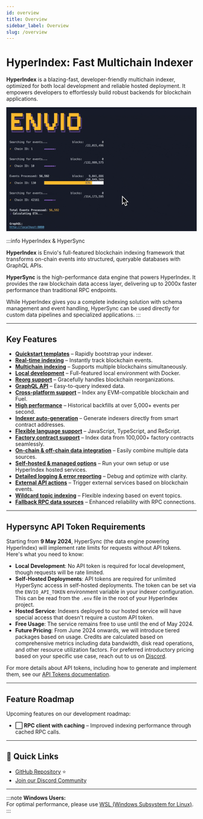 ```yaml
---
id: overview
title: Overview
sidebar_label: Overview
slug: /overview
---
```


<Head>
  <meta name="og:image" content="/img/preview-banner.png" />
  <meta name="twitter:image" content="/img/preview-banner.png" />
</Head>

# HyperIndex: Fast Multichain Indexer

**HyperIndex** is a blazing-fast, developer-friendly multichain indexer, optimized for both local development and reliable hosted deployment. It empowers developers to effortlessly build robust backends for blockchain applications.

![Sync Process](../../static/img/sync.gif)

:::info HyperIndex & HyperSync

**HyperIndex** is Envio's full-featured blockchain indexing framework that transforms on-chain events into structured, queryable databases with GraphQL APIs.

**HyperSync** is the high-performance data engine that powers HyperIndex. It provides the raw blockchain data access layer, delivering up to 2000x faster performance than traditional RPC endpoints.

While HyperIndex gives you a complete indexing solution with schema management and event handling, HyperSync can be used directly for custom data pipelines and specialized applications.
:::

---

## Key Features

- **[Quickstart templates](/docs/HyperIndex/greeter-tutorial)** – Rapidly bootstrap your indexer.
- **[Real-time indexing](/docs/HyperIndex/latency-at-head)** – Instantly track blockchain events.
- **[Multichain indexing](/docs/HyperIndex/multichain-indexing)** – Supports multiple blockchains simultaneously.
- **[Local development](/docs/HyperIndex/running-locally)** – Full-featured local environment with Docker.
- **[Reorg support](/docs/HyperIndex/reorgs-support)** – Gracefully handles blockchain reorganizations.
- **[GraphQL API](/docs/HyperIndex/navigating-hasura)** – Easy-to-query indexed data.
- **[Cross-platform support](/docs/HyperIndex/supported-networks)** – Index any EVM-compatible blockchain and Fuel.
- **[High performance](/docs/HyperIndex/benchmarking)** – Historical backfills at over 5,000+ events per second.
- **[Indexer auto-generation](/docs/HyperIndex/contract-import)** – Generate indexers directly from smart contract addresses.
- **[Flexible language support](/docs/HyperIndex/terminology#programming-languages)** – JavaScript, TypeScript, and ReScript.
- **[Factory contract support](/docs/HyperIndex/dynamic-contracts)** – Index data from 100,000+ factory contracts seamlessly.
- **[On-chain & off-chain data integration](/docs/HyperIndex/contract-state)** – Easily combine multiple data sources.
- **[Self-hosted & managed options](/docs/HyperIndex/hosted-service)** – Run your own setup or use HyperIndex hosted services.
- **[Detailed logging & error reporting](/docs/HyperIndex/logging)** – Debug and optimize with clarity.
- **[External API actions](/docs/HyperIndex/ipfs)** – Trigger external services based on blockchain events.
- **[Wildcard topic indexing](/docs/HyperIndex/wildcard-indexing)** – Flexible indexing based on event topics.
- **[Fallback RPC data sources](/docs/HyperIndex/hypersync#improving-resilience-with-rpc-fallback)** – Enhanced reliability with RPC connections.

---

## Hypersync API Token Requirements

Starting from **9 May 2024**, HyperSync (the data engine powering HyperIndex) will implement rate limits for requests without API tokens. Here's what you need to know:

- **Local Development**: No API token is required for local development, though requests will be rate limited.
- **Self-Hosted Deployments**: API tokens are required for unlimited HyperSync access in self-hosted deployments. The token can be set via the `ENVIO_API_TOKEN` environment variable in your indexer configuration. This can be read from the `.env` file in the root of your HyperIndex project.
- **Hosted Service**: Indexers deployed to our hosted service will have special access that doesn't require a custom API token.
- **Free Usage**: The service remains free to use until the end of May 2024.
- **Future Pricing**: From June 2024 onwards, we will introduce tiered packages based on usage. Credits are calculated based on comprehensive metrics including data bandwidth, disk read operations, and other resource utilization factors. For preferred introductory pricing based on your specific use case, reach out to us on [Discord](https://discord.gg/Q9qt8gZ2fX).

For more details about API tokens, including how to generate and implement them, see our [API Tokens documentation](/docs/HyperSync/api-tokens).

---

## Feature Roadmap

Upcoming features on our development roadmap:

- **⬜ RPC client with caching** – Improved indexing performance through cached RPC calls.

---

## 🔗 Quick Links

- [GitHub Repository](https://github.com/enviodev/hyperindex) ⭐
- [Join our Discord Community](https://discord.gg/Q9qt8gZ2fX)

---

:::note
**Windows Users:**  
For optimal performance, please use [WSL (Windows Subsystem for Linux)](https://learn.microsoft.com/en-us/windows/wsl/install).
:::

